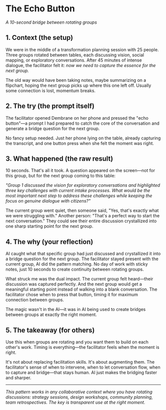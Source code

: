 # The Echo Button

*A 10-second bridge between rotating groups*

## 1. Context (the setup)

We were in the middle of a transformation planning session with 25 people. Three groups rotated between tables, each discussing vision, social mapping, or exploratory conversations. After 45 minutes of intense dialogue, the facilitator felt it: *now we need to capture the essence for the next group.*

The old way would have been taking notes, maybe summarizing on a flipchart, hoping the next group picks up where this one left off. Usually some connection is lost, momentum breaks.

## 2. The try (the prompt itself)

The facilitator opened Dembrane on her phone and pressed the "echo button"—a prompt I had prepared to catch the core of the conversation and generate a bridge question for the next group.

No fancy setup needed. Just her phone lying on the table, already capturing the transcript, and one button press when she felt the moment was right.

## 3. What happened (the raw result)

10 seconds. That's all it took. A question appeared on the screen—not for this group, but for the next group coming to this table:

*"Group 1 discussed the vision for exploratory conversations and highlighted three key challenges with current intake processes. What would be the most important next step to address these challenges while keeping the focus on genuine dialogue with citizens?"*

The current group went quiet, then someone said, "Yes, that's exactly what we were struggling with." Another person: "That's a perfect way to start the next conversation." They could see their entire discussion crystallized into one sharp starting point for the next group.

## 4. The why (your reflection)

AI caught what that specific group had just discussed and crystallized it into a bridge question for the next group. The facilitator stayed present with the current group, AI did the pattern matching. No day of work with sticky notes, just 10 seconds to create continuity between rotating groups.

What struck me was the dual impact. The current group felt heard—their discussion was captured perfectly. And the next group would get a meaningful starting point instead of walking into a blank conversation. The facilitator chose when to press that button, timing it for maximum connection between groups.

The magic wasn't in the AI—it was in AI being used to create bridges between groups at exactly the right moment.

## 5. The takeaway (for others)

Use this when groups are rotating and you want them to build on each other's work. Timing is everything—the facilitator feels when the moment is right.

It's not about replacing facilitation skills. It's about augmenting them. The facilitator's sense of when to intervene, when to let conversation flow, when to capture and bridge—that stays human. AI just makes the bridging faster and sharper.

---

*This pattern works in any collaborative context where you have rotating discussions: strategy sessions, design workshops, community planning, team retrospectives. The key is transparent use at the right moment.*
